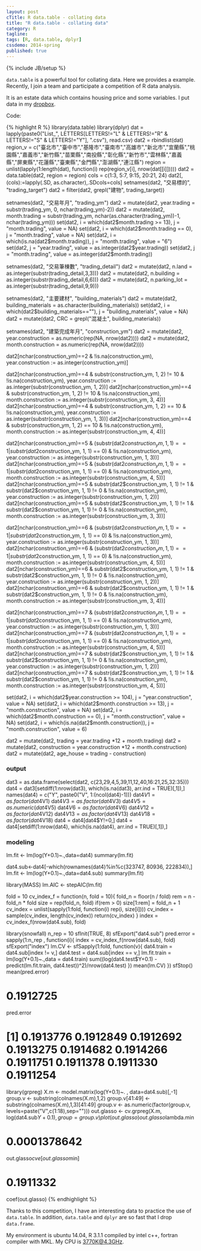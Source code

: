 ```yaml
---
layout: post
cTitle: R data.table - collating data
title: "R data.table - collating data"
category: R
tagline:
tags: [R, data.table, dplyr]
cssdemo: 2014-spring
published: true
---
```

{% include JB/setup %}

`data.table` is a powerful tool for collating data. Here we provides a example. Recently, I join a team and participate a competition of R data analysis.

<!-- more -->

It is an estate data which contains housing price and some variables. I put data in my [dropbox](https://www.dropbox.com/sm/create/data.rar).

Code:

{% highlight R %}
library(data.table)
library(dplyr)
dat = lapply(paste0("List_", LETTERS[LETTERS!="L" & LETTERS!="R" & LETTERS!="S" & LETTERS!="Y"], ".csv"), read.csv)
dat2 = rbindlist(dat)
region_v = c("臺北市","臺中市","基隆市","臺南市","高雄市","新北市","宜蘭縣","桃園縣","嘉義市","新竹縣","苗栗縣","南投縣","彰化縣","新竹市","雲林縣","嘉義縣","屏東縣","花蓮縣","臺東縣","金門縣","澎湖縣","連江縣")
region = unlist(lapply(1:length(dat), function(i) rep(region_v[i], nrow(dat[[i]]))))
dat2 = data.table(dat2, region = region)
cols = c(1:3, 5:7, 9:15, 20:21, 24)
dat2[, (cols):=lapply(.SD, as.character),.SDcols=cols]
setnames(dat2, "交易標的", "trading_target")
dat2 = filter(dat2, grepl("建物", trading_target))

setnames(dat2, "交易年月", "trading_ym")
dat2 = mutate(dat2, year.trading = substr(trading_ym, 0, nchar(trading_ym)-2))
dat2 = mutate(dat2, month.trading = substr(trading_ym, nchar(as.character(trading_ym))-1, nchar(trading_ym)))
set(dat2, i = which(dat2$month.trading >= 13), j = "month.trading", value = NA)
set(dat2, i = which(dat2$month.trading == 0), j = "month.trading", value = NA)
set(dat2, i = which(is.na(dat2$month.trading)), j = "month.trading", value = "6")
set(dat2, j = "year.trading", value = as.integer(dat2$year.trading))
set(dat2, j = "month.trading", value = as.integer(dat2$month.trading))

setnames(dat2, "交易筆棟數", "trading_detail")
dat2 = mutate(dat2, n.land = as.integer(substr(trading_detail,3,3)))
dat2 = mutate(dat2, n.building = as.integer(substr(trading_detail,6,6)))
dat2 = mutate(dat2, n.parking_lot = as.integer(substr(trading_detail,9,9)))

setnames(dat2, "主要建材", "building_materials")
dat2 = mutate(dat2, building_materials = as.character(building_materials))
set(dat2, i = which(dat2$building_materials==""), j = "building_materials", value = NA)
dat2 = mutate(dat2, CRC = grepl("混凝土", building_materials))

setnames(dat2, "建築完成年月", "construction_ym")
dat2 = mutate(dat2, year.construction = as.numeric(rep(NA, nrow(dat2))))
dat2 = mutate(dat2, month.construction = as.numeric(rep(NA, nrow(dat2))))

dat2[nchar(construction_ym)==2 & !is.na(construction_ym), year.construction := as.integer(construction_ym)]

dat2[nchar(construction_ym)==4 & substr(construction_ym, 1, 2) != 10 & !is.na(construction_ym), year.construction := as.integer(substr(construction_ym, 1, 2))]
dat2[nchar(construction_ym)==4 & substr(construction_ym, 1, 2) != 10 & !is.na(construction_ym), month.construction := as.integer(substr(construction_ym, 3, 4))]
dat2[nchar(construction_ym)==4 & substr(construction_ym, 1, 2) == 10 & !is.na(construction_ym), year.construction := as.integer(substr(construction_ym, 1, 3))]
dat2[nchar(construction_ym)==4 & substr(construction_ym, 1, 2) == 10 & !is.na(construction_ym), month.construction := as.integer(substr(construction_ym, 4, 4))]

dat2[nchar(construction_ym)==5 & (substr(dat2$construction_ym, 1, 1) == 1 | substr(dat2$construction_ym, 1, 1) == 0) & !is.na(construction_ym), year.construction := as.integer(substr(construction_ym, 1, 3))]
dat2[nchar(construction_ym)==5 & (substr(dat2$construction_ym, 1, 1) == 1 | substr(dat2$construction_ym, 1, 1) == 0) & !is.na(construction_ym), month.construction := as.integer(substr(construction_ym, 4, 5))]
dat2[nchar(construction_ym)==5 & substr(dat2$construction_ym, 1, 1) != 1 & substr(dat2$construction_ym, 1, 1) != 0 & !is.na(construction_ym), year.construction := as.integer(substr(construction_ym, 1, 2))]
dat2[nchar(construction_ym)==5 & substr(dat2$construction_ym, 1, 1) != 1 & substr(dat2$construction_ym, 1, 1) != 0 & !is.na(construction_ym), month.construction := as.integer(substr(construction_ym, 3, 3))]

dat2[nchar(construction_ym)==6 & (substr(dat2$construction_ym, 1, 1) == 1 | substr(dat2$construction_ym, 1, 1) == 0) & !is.na(construction_ym), year.construction := as.integer(substr(construction_ym, 1, 3))]
dat2[nchar(construction_ym)==6 & (substr(dat2$construction_ym, 1, 1) == 1 | substr(dat2$construction_ym, 1, 1) == 0) & !is.na(construction_ym), month.construction := as.integer(substr(construction_ym, 4, 5))]
dat2[nchar(construction_ym)==6 & substr(dat2$construction_ym, 1, 1) != 1 & substr(dat2$construction_ym, 1, 1) != 0 & !is.na(construction_ym), year.construction := as.integer(substr(construction_ym, 1, 2))]
dat2[nchar(construction_ym)==6 & substr(dat2$construction_ym, 1, 1) != 1 & substr(dat2$construction_ym, 1, 1) != 0 & !is.na(construction_ym), month.construction := as.integer(substr(construction_ym, 3, 4))]

dat2[nchar(construction_ym)==7 & (substr(dat2$construction_ym, 1, 1) == 1 | substr(dat2$construction_ym, 1, 1) == 0) & !is.na(construction_ym), year.construction := as.integer(substr(construction_ym, 1, 3))]
dat2[nchar(construction_ym)==7 & (substr(dat2$construction_ym, 1, 1) == 1 | substr(dat2$construction_ym, 1, 1) == 0) & !is.na(construction_ym), month.construction := as.integer(substr(construction_ym, 4, 5))]
dat2[nchar(construction_ym)==7 & substr(dat2$construction_ym, 1, 1) != 1 & substr(dat2$construction_ym, 1, 1) != 0 & !is.na(construction_ym), year.construction := as.integer(substr(construction_ym, 1, 2))]
dat2[nchar(construction_ym)==7 & substr(dat2$construction_ym, 1, 1) != 1 & substr(dat2$construction_ym, 1, 1) != 0 & !is.na(construction_ym), month.construction := as.integer(substr(construction_ym, 4, 5))]

set(dat2, i = which(dat2$year.construction >= 104), j = "year.construction", value = NA)
set(dat2, i = which(dat2$month.construction >= 13), j = "month.construction", value = NA)
set(dat2, i = which(dat2$month.construction == 0), j = "month.construction", value = NA)
set(dat2, i = which(is.na(dat2$month.construction)), j = "month.construction", value = 6)

dat2 = mutate(dat2, trading = year.trading *12 + month.trading)
dat2 = mutate(dat2, construction = year.construction *12 + month.construction)
dat2 = mutate(dat2, age_house = trading - construction)

### output
dat3 = as.data.frame(select(dat2, c(23,29,4,5,39,11,12,40,16:21,25,32:35)))
dat4 = dat3[setdiff(1:nrow(dat3), which(is.na(dat3), arr.ind = TRUE)[,1]),]
names(dat4) = c("Y", paste0("V", 1:(ncol(dat4)-1)))
dat4$V1 = as.factor(dat4$V1)
dat4$V3 = as.factor(dat4$V3)
dat4$V5 = as.numeric(dat4$V5)
dat4$V6 = as.factor(dat4$V6)
dat4$V12 = as.factor(dat4$V12)
dat4$V13 = as.factor(dat4$V13)
dat4$V18 = as.factor(dat4$V18)
dat4 = dat4[dat4$Y!=0,]
dat4 = dat4[setdiff(1:nrow(dat4), which(is.na(dat4), arr.ind = TRUE)[,1]),]

### modeling
lm.fit <- lm(log(Y+0.1)~.,data=dat4)
summary(lm.fit)

dat4.sub<-dat4[-which(rownames(dat4)%in%c(323747, 80936, 222834)),]
lm.fit <- lm(log(Y+0.1)~.,data=dat4.sub)
summary(lm.fit)

library(MASS)
lm.AIC <- stepAIC(lm.fit)

fold = 10
cv_index_f = function(n, fold = 10){
  fold_n = floor(n / fold)
  rem = n - fold_n * fold
  size = rep(fold_n, fold)
  if(rem > 0)
    size[1:rem] = fold_n + 1
  cv_index = unlist(sapply(1:fold, function(i) rep(i, size[i])))
  cv_index = sample(cv_index, length(cv_index))
  return(cv_index)
}
index = cv_index_f(nrow(dat4.sub), fold)

library(snowfall)
n_rep = 10
sfInit(TRUE, 8)
sfExport("dat4.sub")
pred.error = sapply(1:n_rep , function(i){
  index = cv_index_f(nrow(dat4.sub), fold)
  sfExport("index")
  lm.CV <- sfSapply(1:fold, function(v){
    dat4.train = dat4.sub[index != v,]
    dat4.test = dat4.sub[index == v,]
    lm.fit.train = lm(log(Y+0.1)~.,data = dat4.train)
    sum((log(dat4.test$Y+0.1) - predict(lm.fit.train, dat4.test))^2)/nrow(dat4.test)
    })
  mean(lm.CV)
})
sfStop()
mean(pred.error)
# 0.1912725
pred.error
# [1] 0.1913776 0.1912849 0.1912692 0.1913275 0.1914682 0.1914266 0.1911751 0.1911378 0.1911330 0.1911254


library(grpreg)
X.m <- model.matrix(log(Y+0.1)~. , data=dat4.sub)[,-1]
group.v <- substring(colnames(X.m),1,2)
group.v[41:49] <- substring(colnames(X.m),1,3)[41:49]
group.v <- as.numeric(factor(group.v, levels=paste("V",c(1:18),sep="")))
out.glasso <- cv.grpreg(X.m, log(dat4.sub$Y+0.1), group=group.v)
plot(out.glasso)
out.glasso$lambda.min
# 0.0001378642
out.glasso$cve[out.glasso$min]
# 0.1911332
coef(out.glasso)
{% endhighlight %}

Thanks to this competition, I have an interesting data to practice the use of `data.table`. In addition, `data.table` and `dplyr` are so fast that I drop `data.frame`.

My environment is ubuntu 14.04, R 3.1.1 compiled by intel c++, fortran compiler with MKL. My CPU is 3770K@4.3GHz.





